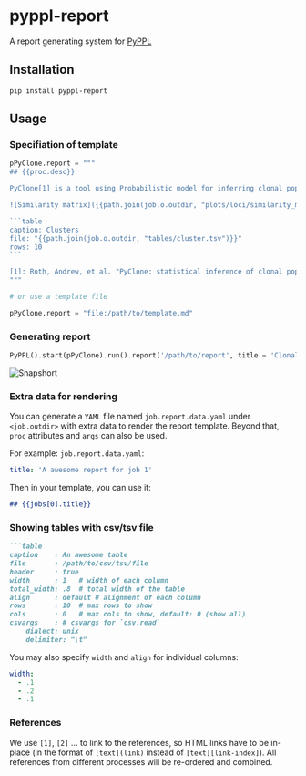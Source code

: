 # pyppl-report

A report generating system for [PyPPL][1]

## Installation
```shell
pip install pyppl-report
```

## Usage
### Specifiation of template

````python
pPyClone.report = """
## {{proc.desc}}

PyClone[1] is a tool using Probabilistic model for inferring clonal population structure from deep NGS sequencing.

![Similarity matrix]({{path.join(job.o.outdir, "plots/loci/similarity_matrix.svg")}})

```table
caption: Clusters
file: "{{path.join(job.o.outdir, "tables/cluster.tsv")}}"
rows: 10
```

[1]: Roth, Andrew, et al. "PyClone: statistical inference of clonal population structure in cancer." Nature methods 11.4 (2014): 396.
"""

# or use a template file

pPyClone.report = "file:/path/to/template.md"
````

### Generating report
```python
PyPPL().start(pPyClone).run().report('/path/to/report', title = 'Clonality analysis using PyClone')
```

![Snapshort](./snapshot.png)

### Extra data for rendering
You can generate a `YAML` file named `job.report.data.yaml` under `<job.outdir>` with extra data to render the report template. Beyond that, `proc` attributes and `args` can also be used.

For example:
`job.report.data.yaml`:
```yaml
title: 'A awesome report for job 1'
```
Then in your template, you can use it:
```markdown
## {{jobs[0].title}}
```

### Showing tables with csv/tsv file

````markdown
```table
caption    : An awesome table
file       : /path/to/csv/tsv/file
header     : true
width      : 1   # width of each column
total_width: .8  # total width of the table
align      : default # alignment of each column
rows       : 10  # max rows to show
cols       : 0   # max cols to show, default: 0 (show all)
csvargs    : # csvargs for `csv.read`
	dialect: unix
	delimiter: "\t"
````

You may also specify `width` and `align` for individual columns:
```yaml
width:
  - .1
  - .2
  - .1
```

### References

We use `[1]`, `[2]` ... to link to the references, so HTML links have to be in-place (in the format of `[text](link)` instead of `[text][link-index]`). All references from different processes will be re-ordered and combined.

[1]: https://github.com/pwwang/PyPPL
